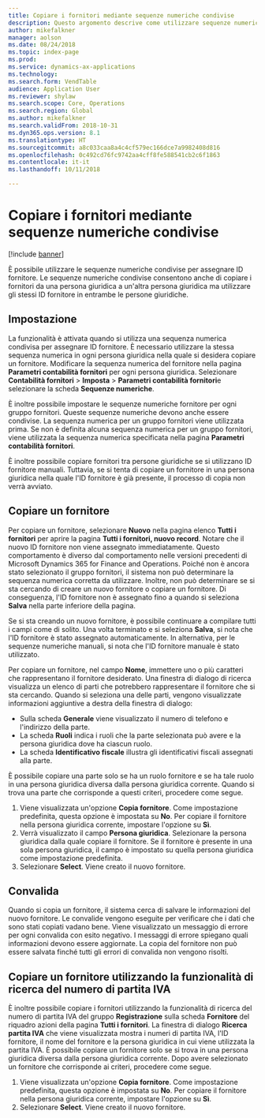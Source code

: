 ```yaml
---
title: Copiare i fornitori mediante sequenze numeriche condivise
description: Questo argomento descrive come utilizzare sequenze numeriche condivise per copiare un fornitore in un'altra persona giuridica ma mantenendo lo stesso ID fornitore.
author: mikefalkner
manager: aolson
ms.date: 08/24/2018
ms.topic: index-page
ms.prod: 
ms.service: dynamics-ax-applications
ms.technology: 
ms.search.form: VendTable
audience: Application User
ms.reviewer: shylaw
ms.search.scope: Core, Operations
ms.search.region: Global
ms.author: mikefalkner
ms.search.validFrom: 2018-10-31
ms.dyn365.ops.version: 8.1
ms.translationtype: HT
ms.sourcegitcommit: a8c033caa8a4c4cf579ec166dce7a9982408d816
ms.openlocfilehash: 0c492cd76fc9742aa4cff8fe588541cb2c6f1863
ms.contentlocale: it-it
ms.lasthandoff: 10/11/2018

---
```


# <a name="copy-vendors-by-using-shared-number-sequences"></a>Copiare i fornitori mediante sequenze numeriche condivise

[!include [banner](../includes/banner.md)]

È possibile utilizzare le sequenze numeriche condivise per assegnare ID fornitore. Le sequenze numeriche condivise consentono anche di copiare i fornitori da una persona giuridica a un'altra persona giuridica ma utilizzare gli stessi ID fornitore in entrambe le persone giuridiche.

## <a name="setup"></a>Impostazione

La funzionalità è attivata quando si utilizza una sequenza numerica condivisa per assegnare ID fornitore. È necessario utilizzare la stessa sequenza numerica in ogni persona giuridica nella quale si desidera copiare un fornitore. Modificare la sequenza numerica del fornitore nella pagina **Parametri contabilità fornitori** per ogni persona giuridica. Selezionare **Contabilità fornitori** \> **Imposta** \> **Parametri contabilità fornitori**e selezionare la scheda **Sequenze numeriche**.

È inoltre possibile impostare le sequenze numeriche fornitore per ogni gruppo fornitori. Queste sequenze numeriche devono anche essere condivise. La sequenza numerica per un gruppo fornitori viene utilizzata prima. Se non è definita alcuna sequenza numerica per un gruppo fornitori, viene utilizzata la sequenza numerica specificata nella pagina **Parametri contabilità fornitori**.

È inoltre possibile copiare fornitori tra persone giuridiche se si utilizzano ID fornitore manuali. Tuttavia, se si tenta di copiare un fornitore in una persona giuridica nella quale l'ID fornitore è già presente, il processo di copia non verrà avviato.

## <a name="copy-a-vendor"></a>Copiare un fornitore

Per copiare un fornitore, selezionare **Nuovo** nella pagina elenco **Tutti i fornitori** per aprire la pagina **Tutti i fornitori, nuovo record**. Notare che il nuovo ID fornitore non viene assegnato immediatamente. Questo comportamento è diverso dal comportamento nelle versioni precedenti di Microsoft Dynamics 365 for Finance and Operations. Poiché non è ancora stato selezionato il gruppo fornitori, il sistema non può determinare la sequenza numerica corretta da utilizzare. Inoltre, non può determinare se si sta cercando di creare un nuovo fornitore o copiare un fornitore. Di conseguenza, l'ID fornitore non è assegnato fino a quando si seleziona **Salva** nella parte inferiore della pagina.

Se si sta creando un nuovo fornitore, è possibile continuare a compilare tutti i campi come di solito. Una volta terminato e si seleziona **Salva**, si nota che l'ID fornitore è stato assegnato automaticamente. In alternativa, per le sequenze numeriche manuali, si nota che l'ID fornitore manuale è stato utilizzato.

Per copiare un fornitore, nel campo **Nome**, immettere uno o più caratteri che rappresentano il fornitore desiderato. Una finestra di dialogo di ricerca visualizza un elenco di parti che potrebbero rappresentare il fornitore che si sta cercando. Quando si seleziona una delle parti, vengono visualizzate informazioni aggiuntive a destra della finestra di dialogo:

- Sulla scheda **Generale** viene visualizzato il numero di telefono e l'indirizzo della parte.
- La scheda **Ruoli** indica i ruoli che la parte selezionata può avere e la persona giuridica dove ha ciascun ruolo.
- La scheda **Identificativo fiscale** illustra gli identificativi fiscali assegnati alla parte.

È possibile copiare una parte solo se ha un ruolo fornitore e se ha tale ruolo in una persona giuridica diversa dalla persona giuridica corrente. Quando si trova una parte che corrisponde a questi criteri, procedere come segue.

1. Viene visualizzata un'opzione **Copia fornitore**. Come impostazione predefinita, questa opzione è impostata su **No**. Per copiare il fornitore nella persona giuridica corrente, impostare l'opzione su **Sì**. 
2. Verrà visualizzato il campo **Persona giuridica**. Selezionare la persona giuridica dalla quale copiare il fornitore. Se il fornitore è presente in una sola persona giuridica, il campo è impostato su quella persona giuridica come impostazione predefinita.
3. Selezionare **Select**. Viene creato il nuovo fornitore.

## <a name="validation"></a>Convalida

Quando si copia un fornitore, il sistema cerca di salvare le informazioni del nuovo fornitore. Le convalide vengono eseguite per verificare che i dati che sono stati copiati vadano bene. Viene visualizzato un messaggio di errore per ogni convalida con esito negativo. I messaggi di errore spiegano quali informazioni devono essere aggiornate. La copia del fornitore non può essere salvata finché tutti gli errori di convalida non vengono risolti.

## <a name="copy-a-vendor-by-using-the-tax-exempt-number-search-feature"></a>Copiare un fornitore utilizzando la funzionalità di ricerca del numero di partita IVA

È inoltre possibile copiare i fornitori utilizzando la funzionalità di ricerca del numero di partita IVA del gruppo **Registrazione** sulla scheda **Fornitore** del riquadro azioni della pagina **Tutti i fornitori**. La finestra di dialogo **Ricerca partita IVA** che viene visualizzata mostra i numeri di partita IVA, l'ID fornitore, il nome del fornitore e la persona giuridica in cui viene utilizzata la partita IVA. È possibile copiare un fornitore solo se si trova in una persona giuridica diversa dalla persona giuridica corrente. Dopo avere selezionato un fornitore che corrisponde ai criteri, procedere come segue.

1. Viene visualizzata un'opzione **Copia fornitore**. Come impostazione predefinita, questa opzione è impostata su **No**. Per copiare il fornitore nella persona giuridica corrente, impostare l'opzione su **Sì**.
2. Selezionare **Select**. Viene creato il nuovo fornitore.

